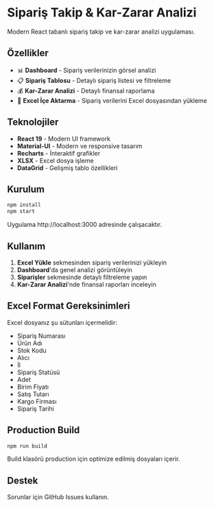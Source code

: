 # Sipariş Takip & Kar-Zarar Analizi

Modern React tabanlı sipariş takip ve kar-zarar analizi uygulaması.

## Özellikler

- 📊 **Dashboard** - Sipariş verilerinizin görsel analizi
- 📋 **Sipariş Tablosu** - Detaylı sipariş listesi ve filtreleme
- 💰 **Kar-Zarar Analizi** - Detaylı finansal raporlama
- 📁 **Excel İçe Aktarma** - Sipariş verilerini Excel dosyasından yükleme

## Teknolojiler

- **React 19** - Modern UI framework
- **Material-UI** - Modern ve responsive tasarım
- **Recharts** - İnteraktif grafikler
- **XLSX** - Excel dosya işleme
- **DataGrid** - Gelişmiş tablo özellikleri

## Kurulum

```bash
npm install
npm start
```

Uygulama http://localhost:3000 adresinde çalışacaktır.

## Kullanım

1. **Excel Yükle** sekmesinden sipariş verilerinizi yükleyin
2. **Dashboard**'da genel analizi görüntüleyin
3. **Siparişler** sekmesinde detaylı filtreleme yapın
4. **Kar-Zarar Analizi**'nde finansal raporları inceleyin

## Excel Format Gereksinimleri

Excel dosyanız şu sütunları içermelidir:
- Sipariş Numarası
- Ürün Adı
- Stok Kodu
- Alıcı
- İl
- Sipariş Statüsü
- Adet
- Birim Fiyatı
- Satış Tutarı
- Kargo Firması
- Sipariş Tarihi

## Production Build

```bash
npm run build
```

Build klasörü production için optimize edilmiş dosyaları içerir.

## Destek

Sorunlar için GitHub Issues kullanın.
